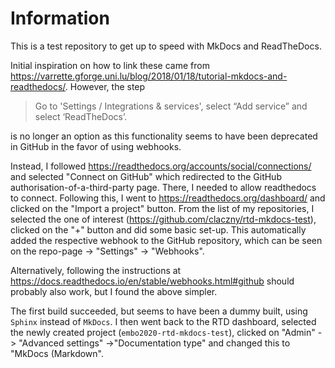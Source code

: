 # Information
This is a test repository to get up to speed with MkDocs and ReadTheDocs.

Initial inspiration on how to link these came from https://varrette.gforge.uni.lu/blog/2018/01/18/tutorial-mkdocs-and-readthedocs/.
However, the step 
> Go to 'Settings / Integrations & services', select “Add service” and select ‘ReadTheDocs’.

is no longer an option as this functionality seems to have been deprecated in GitHub in the favor of using webhooks.

Instead, I followed https://readthedocs.org/accounts/social/connections/ and selected "Connect on GitHub" which redirected to the GitHub authorisation-of-a-third-party page.
There, I needed to allow readthedocs to connect.
Following this, I went to https://readthedocs.org/dashboard/ and clicked on the "Import a project" button.
From the list of my repositories, I selected the one of interest (https://github.com/claczny/rtd-mkdocs-test), clicked on the "+" button and did some basic set-up.
This automatically added the respective webhook to the GitHub repository, which can be seen on the repo-page -> "Settings" -> "Webhooks".

Alternatively, following the instructions at https://docs.readthedocs.io/en/stable/webhooks.html#github should probably also work, but I found the above simpler.

The first build succeeded, but seems to have been a dummy built, using `Sphinx` instead of `MkDocs`.
I then went back to the RTD dashboard, selected the newly created project (`embo2020-rtd-mkdocs-test`), clicked on "Admin" -> "Advanced settings" ->"Documentation type" and changed this to "MkDocs (Markdown".
